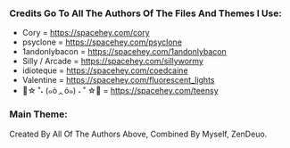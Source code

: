 ### Credits Go To All The Authors Of The Files And Themes I Use:

- Cory = https://spacehey.com/cory
- psyclone = https://spacehey.com/psyclone
- 1andonlybacon = https://spacehey.com/1andonlybacon
- Silly / Arcade = https://spacehey.com/sillywormy
- idioteque = https://spacehey.com/coedcaine
- Valentine = https://spacehey.com/fluorescent_lights
- 🌈☆ ˚˖ (๑òᆺó๑) ˖ ˚ ☆🌸 = https://spacehey.com/teensy

### Main Theme:

Created By All Of The Authors Above, Combined By Myself, ZenDeuo.